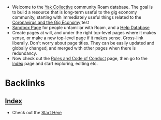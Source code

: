 - Welcome to the [Yak Collective](<Yak Collective.md>) community Roam database. The goal is to build a resource that is long-term useful to the gig economy community, starting with immediately useful things related to the [Coronavirus and the Gig Economy](<Coronavirus and the Gig Economy.md>) test
- [Sandbox Page](<Sandbox Page.md>) for people unfamiliar with Roam, and a [Help Database](https://roamresearch.com/#/v8/help/page/1308)
- Create pages at will, and under the right top-level pages where it makes sense, or make a new top-level page if it makes sense. Cross-link liberally. Don't worry about page titles. They can be easily updated and globally changed, and merged with other pages when there is redundancy.
- Now check out the [Rules and Code of Conduct](<Rules and Code of Conduct.md>) page, then go to the [Index](<Index.md>) page and start exploring, editing etc.

# Backlinks
## [Index](<Index.md>)
- Check out the [Start Here](<Start Here.md>)

